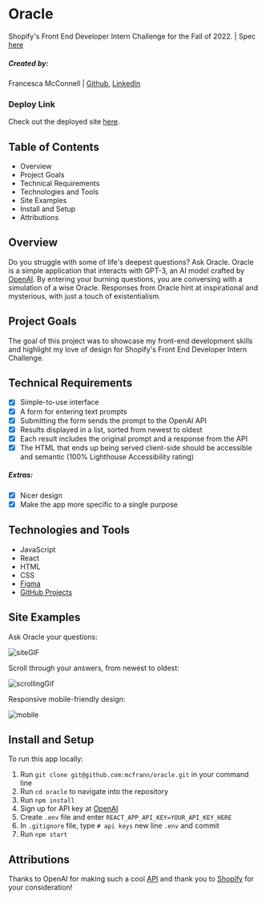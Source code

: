 # Oracle

Shopify's Front End Developer Intern Challenge for the Fall of 2022. | Spec [here](https://docs.google.com/document/d/1O7mCynsz_cBXkEaCFGSZAuvAOY84QVq35l20xJwjOYg/edit)

##### Created by:

Francesca McConnell | [Github](https://github.com/mcfrann), [LinkedIn](https://www.linkedin.com/in/francesca-mcconnell/)

### Deploy Link

Check out the deployed site [here](https://oracle-ai.herokuapp.com/).

## Table of Contents

- Overview
- Project Goals
- Technical Requirements
- Technologies and Tools
- Site Examples
- Install and Setup
- Attributions

## Overview

Do you struggle with some of life's deepest questions? Ask Oracle.
Oracle is a simple application that interacts with GPT-3, an AI model crafted by [OpenAI](https://openai.com/api/). By entering your burning questions, you are conversing with a simulation of a wise Oracle. Responses from Oracle hint at inspirational and mysterious, with just a touch of existentialism.

## Project Goals

The goal of this project was to showcase my front-end development skills and highlight my love of design for Shopify's Front End Developer Intern Challenge.

## Technical Requirements

- [x] Simple-to-use interface
- [x] A form for entering text prompts
- [x] Submitting the form sends the prompt to the OpenAI API
- [x] Results displayed in a list, sorted from newest to oldest
- [x] Each result includes the original prompt and a response from the API
- [x] The HTML that ends up being served client-side should be accessible and semantic (100% Lighthouse Accessibility rating)

##### Extras:

- [x] Nicer design
- [x] Make the app more specific to a single purpose

## Technologies and Tools

- JavaScript
- React
- HTML
- CSS
- [Figma](https://www.figma.com/file/QECWRUUk9CP29SclAS2XcM/Oracle?node-id=0%3A1)
- [GitHub Projects](https://github.com/mcfrann/oracle/projects/1)

## Site Examples

Ask Oracle your questions:

![siteGIF](https://media.giphy.com/media/LKnBnGhWIAD9RxW8iq/giphy.gif)

Scroll through your answers, from newest to oldest:

![scrollingGif](https://media.giphy.com/media/JZebhOgndBaIcqcNIl/giphy.gif)

Responsive mobile-friendly design:

![mobile](https://media.giphy.com/media/I1NcdqKjTE0rscrBto/giphy.gif)

## Install and Setup

To run this app locally:

1. Run `git clone git@github.com:mcfrann/oracle.git` in your command line
2. Run `cd oracle` to navigate into the repository
3. Run `npm install`
4. Sign up for API key at [OpenAI](https://openai.com/)
5. Create `.env` file and enter `REACT_APP_API_KEY=YOUR_API_KEY_HERE`
6. In `.gitignore` file, type `# api keys` new line `.env` and commit
7. Run `npm start`

## Attributions

Thanks to OpenAI for making such a cool [API](https://openai.com/api/) and thank you to [Shopify](https://www.shopify.com/) for your consideration!
